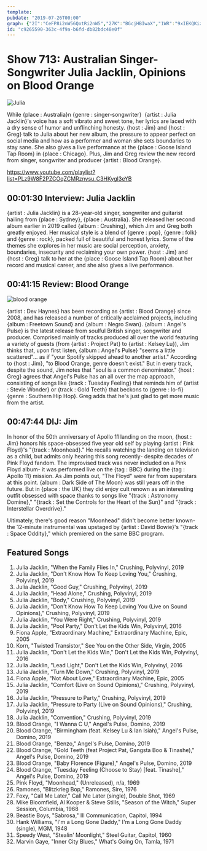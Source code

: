 ```yaml
---
template: 
pubdate: "2019-07-26T00:00"
graph: {"2I":"CeFP8i2nW56QotRi2nW5","27K":"BGcjHBIwaX","1WR":"9xIEKQKiz1"}
id: "c9265590-363c-4f9a-b6fd-db82bdc48e0f"
---
```






# Show 713: Australian Singer-Songwriter Julia Jacklin, Opinions on Blood Orange

![Julia](https://static.soundopinions.org/images/2019/julia_j.jpg)

While {place : Australia}n {genre : singer-songwriter}  {artist : Julia Jacklin}'s voice has a soft vibrato and sweet tone, her lyrics are laced with a dry sense of humor and unflinching honesty. {host : Jim} and {host : Greg} talk to Julia about her new album, the pressure to appear perfect on social media and how as a performer and woman she sets boundaries to stay sane. She also gives a live performance at the {place : Goose Island Tap Room} in {place : Chicago}. Plus, Jim and Greg review the new record from singer, songwriter and producer {artist : Blood Orange}.

https://www.youtube.com/playlist?list=PLz9W8F2PZCOqZCMRznvsu_C3HKygI3eYB



## 00:01:30 Interview: Julia Jacklin

{artist : Julia Jacklin} is a 28-year-old singer, songwriter and guitarist hailing from {place : Sydney}, {place : Australia}. She released her second album earlier in 2019 called {album : Crushing}, which Jim and Greg both greatly enjoyed. Her musical style is a blend of {genre : pop}, {genre : folk} and {genre : rock}, packed full of beautiful and honest lyrics. Some of the themes she explores in her music are social perception, anxiety, boundaries, insecurity and reclaiming your own power. {host : Jim} and {host : Greg} talk to her at the {place : Goose Island Tap Room} about her record and musical career, and she also gives a live performance.



## 00:41:15 Review: Blood Orange

![blood orange](https://static.soundopinions.org/assets/713/1WR0.jpg)

{artist : Dev Haynes} has been recording as {artist : Blood Orange} since 2008, and has released a number of critically acclaimed projects, including {album : Freetown Sound} and {album : Negro Swan}. {album : Angel's Pulse} is the latest release from soulful British singer, songwriter and producer. Comprised mainly of tracks produced all over the world featuring a variety of guests (from {artist : Project Pat} to {artist : Kelsey Lu}), Jim thinks that, upon first listen, {album : Angel's Pulse} "seems a little scattered"... as if "your Spotify skipped ahead to another artist."  According to {host : Jim}, "to Blood Orange, genre doesn't exist." But in every track, despite the sound, Jim notes that "soul is a common denominator." {host : Greg} agrees that Angel's Pulse has an all over the map approach, consisting of songs like {track : Tuesday Feeling} that reminds him of {artist : Stevie Wonder} or {track : Gold Teeth} that beckons to {genre : lo-fi}  {genre : Southern Hip Hop}. Greg adds that he's just glad to get more music from the artist.



## 00:47:44 DIJ: Jim

In honor of the 50th anniversary of Apollo 11 landing on the moon, {host : Jim} honors his space-obsessed five year old self by playing {artist : Pink Floyd}'s "{track : Moonhead}." He recalls watching the landing on television as a child, but admits only hearing this song recently- despite decades of Pink Floyd fandom. The improvised track was never included on a Pink Floyd album- it was performed live on the {tag : BBC} during the {tag : Apollo 11} mission. As Jim points out, "The Floyd" were far from superstars at this point. {album : Dark Side of The Moon} was still years off in the future. But in {place : the UK} they did enjoy cult renown as an interesting outfit obsessed with space thanks to songs like "{track : Astronomy Domine}," "{track : Set the Controls for the Heart of the Sun}" and "{track : Interstellar Overdrive}."

Ultimately, there's good reason "Moonhead" didn't become better known- the 12-minute instrumental was upstaged by {artist : David Bowie}'s "{track : Space Oddity}," which premiered on the same BBC program.



## Featured Songs

1. Julia Jacklin, "When the Family Flies In," Crushing, Polyvinyl, 2019
2. Julia Jacklin, "Don't Know How To Keep Loving You," Crushing, Polyvinyl, 2019
3. Julia Jacklin, "Good Guy," Crushing, Polyvinyl, 2019
4. Julia Jacklin, "Head Alone," Crushing, Polyvinyl, 2019
5. Julia Jacklin, "Body," Crushing, Polyvinyl, 2019
6. Julia Jacklin, "Don't Know How To Keep Loving You (Live on Sound Opinions)," Crushing, Polyvinyl, 2019
7. Julia Jacklin, "You Were Right," Crushing, Polyvinyl, 2019
8. Julia Jacklin, "Pool Party," Don't Let the Kids Win, Polyvinyl, 2016
9. Fiona Apple, "Extraordinary Machine," Extraordinary Machine, Epic, 2005
10. Korn, "Twisted Transistor," See You on the Other Side, Virgin, 2005
11. Julia Jacklin, "Don't Let the Kids Win," Don't Let the Kids Win, Polyvinyl, 2016
12. Julia Jacklin, "Lead Light," Don't Let the Kids Win, Polyvinyl, 2016
13. Julia Jacklin, "Turn Me Down," Crushing, Polyvinyl, 2019
14. Fiona Apple, "Not About Love," Extraordinary Machine, Epic, 2005
15. Julia Jacklin, "Comfort (Live on Sound Opinions)," Crushing, Polyvinyl, 2019
16. Julia Jacklin, "Pressure to Party," Crushing, Polyvinyl, 2019
17. Julia Jacklin, "Pressure to Party (Live on Sound Opinions)," Crushing, Polyvinyl, 2019
18. Julia Jacklin, "Convention," Crushing, Polyvinyl, 2019
19. Blood Orange, "I Wanna C U," Angel's Pulse, Domino, 2019
20. Blood Orange, "Birmingham (feat. Kelsey Lu & Ian Isiah)," Angel's Pulse, Domino, 2019
21. Blood Orange, "Benzo," Angel's Pulse, Domino, 2019
22. Blood Orange, "Gold Teeth (feat Project Pat, Gangsta Boo & Tinashe)," Angel's Pulse, Domino, 2019
23. Blood Orange, "Baby Florence (Figure)," Angel's Pulse, Domino, 2019
24. Blood Orange, "Tuesday Feeling (Choose to Stay) [feat. Tinashe]," Angel's Pulse, Domino, 2019
25. Pink Floyd, "Moonhead," (Unreleased), n/a, 1969
26. Ramones, "Blitzkrieg Bop," Ramones, Sire, 1976
27. Foxy, "Call Me Later," Call Me Later (single), Double Shot, 1969
28. Mike Bloomfield, Al Kooper & Steve Stills, "Season of the Witch," Super Session, Columbia, 1968
29. Beastie Boys, "Sabrosa," Ill Communication, Capitol, 1994
30. Hank Williams, "I'm a Long Gone Daddy," I'm a Long Gone Daddy (single), MGM, 1948
31. Speedy West, "Stealin' Moonlight," Steel Guitar, Capitol, 1960
32. Marvin Gaye, "Inner City Blues," What's Going On, Tamla, 1971